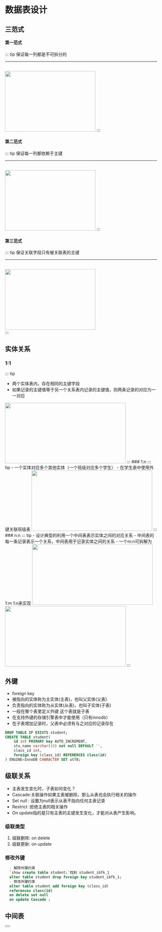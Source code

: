 # 数据表设计

## 三范式
#### 第一范式
::: tip 保证每一列都是不可拆分的<hr/>  
  <img src="/img/1fanshi.png" width="300" height="200"/> 
:::
#### 第二范式
::: tip 保证每一列都依赖于主键<hr/>  
  <img src="/img/2fanshi.png" width="300" height="200"/> 
:::
#### 第三范式
::: tip 保证关联字段只有被关联表的主键<hr/>  
  <img src="/img/3fanshi.png" width="300" height="200"/>  
:::

## 实体关系
### 1:1
::: tip 
  - 两个实体表内，存在相同的主键字段
  - 如果记录的主键值等于另一个关系表内记录的主键值，则两条记录的对应为一一对应
  <img src="/img/entity1-1.png" width="400" height="200"/>
:::
### 1:n
::: tip
  - 一个实体对应多个其他实体（一个班级对应多个学生）
  - 在学生表中使用外键关联班级表  
  <img src="/img/entity1-n.png" width="400" height="200"/>
:::
### n:n
::: tip
  - 设计典型的利用一个中间表表示实体之间的对应关系
  - 中间表的每一条记录表示一个关系，中间表用于记录实体之间的关系
  - 一个m:n可拆解为 1:m  1:n来实现  
  <img src="/img/entityn-n.png" width="400" height="200"/>
  <img src="/img/entity2n-n.png" width="400" height="200"/>
:::

## 外键
  - foreign key
  - 被指向的实体称为主实体(主表)，也叫父实体(父表)
  - 负责指向的实体称为从实体(从表)，也叫子实体(子表)
  - 一般在哪个表里定义外键 这个表就是子表
  - 在支持外键的存储引擎表中才能使用（只有innodb）
  - 在子表增加记录时，父表中必须有与之对应的记录存在
```sql
DROP TABLE IF EXISTS student;
CREATE TABLE student(
    id int PRIMARY key AUTO_INCREMENT,
    stu_name varchar(10) not null DEFAULT '',
    class_id int,
    foreign key (class_id) REFERENCES class(id)
) ENGINE=InnoDB CHARACTER SET utf8;
```

## 级联关系
  - 主表发生变化时，子表如何变化？
  - Cascade:关联操作如果主表被删除，那么从表也会执行相关的操作
  - Set null : 设置为null表示从表不指向任何主表记录
  - Restrict :拒绝主表的相关操作
  - On update指的是只有主表的主键发生变化，才能对从表产生影响。
### 级联类型
  1. 级联删除: on delete
  2. 级联更新: on update
### 修改外键
```sql
  - 解除外键约束
  `show create table student;`找到 student_ibfk_1
  alter table student drop foreign key student_ibfk_1;
  - 修改外键约束
  alter table student add foreign key (class_id) 
  references class(id) 
  on delete set null
  on update Cascade ;
```

## 中间表

<Button/>